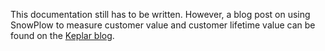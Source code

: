This documentation still has to be written. However, a blog post on using SnowPlow to measure customer value and customer lifetime value can be found on the [Keplar blog](http://www.keplarllp.com/blog/2012/06/different-approaches-to-measuring-customer-lifetime-value-with-snowplow).